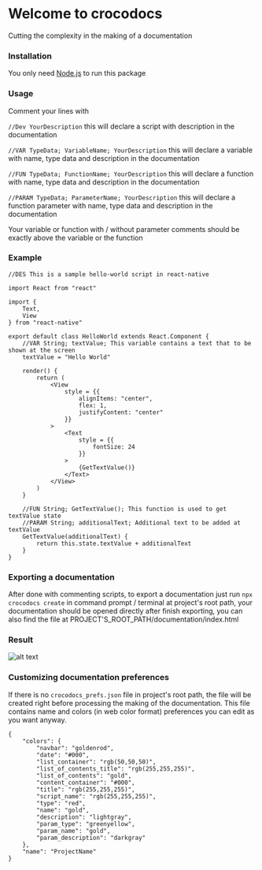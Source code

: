 # Welcome to crocodocs

Cutting the complexity in the making of a documentation

### Installation

You only need [Node.js](https://nodejs.org/en/) to run this package

### Usage

Comment your lines with

```//Dev YourDescription``` this will declare a script with description in the documentation

```//VAR TypeData; VariableName; YourDescription``` this will declare a variable with name, type data and description in the documentation

```//FUN TypeData; FunctionName; YourDescription``` this will declare a function with name, type data and description in the documentation

```//PARAM TypeData; ParameterName; YourDescription``` this will declare a function parameter with name, type data and description in the documentation

Your variable or function with / without parameter comments should be exactly above the variable or the function

### Example

```
//DES This is a sample hello-world script in react-native

import React from "react"

import {
    Text,
    View
} from "react-native"

export default class HelloWorld extends React.Component {
    //VAR String; textValue; This variable contains a text that to be shown at the screen
    textValue = "Hello World"

    render() {
        return (
            <View
                style = {{
                    alignItems: "center",
                    flex: 1,
                    justifyContent: "center"
                }}
            >
                <Text
                    style = {{
                        fontSize: 24
                    }}
                >
                    {GetTextValue()}
                </Text>
            </View>
        )
    }

    //FUN String; GetTextValue(); This function is used to get textValue state
    //PARAM String; additionalText; Additional text to be added at textValue
    GetTextValue(additionalText) {
        return this.state.textValue + additionalText
    }
}
```

### Exporting a documentation

After done with commenting scripts, to export a documentation just run ```npx crocodocs create``` in command prompt / terminal at project's root path, your documentation should be opened directly after finish exporting, you can also find the file at PROJECT'S_ROOT_PATH/documentation/index.html

### Result

![alt text](https://raw.githubusercontent.com/reynaldpn/crocodocs/master/screenshots/1.png)

### Customizing documentation preferences

If there is no ```crocodocs_prefs.json``` file in project's root path, the file will be created right before processing the making of the documentation. This file contains name and colors (in web color format) preferences you can edit as you want anyway.

```
{
    "colors": {
		"navbar": "goldenrod",
		"date": "#000",
		"list_container": "rgb(50,50,50)",
		"list_of_contents_title": "rgb(255,255,255)",
		"list_of_contents": "gold",
		"content_container": "#000",
		"title": "rgb(255,255,255)",
		"script_name": "rgb(255,255,255)",
		"type": "red",
		"name": "gold",
		"description": "lightgray",
		"param_type": "greenyellow",
		"param_name": "gold",
		"param_description": "darkgray"
	},
	"name": "ProjectName"
}
```